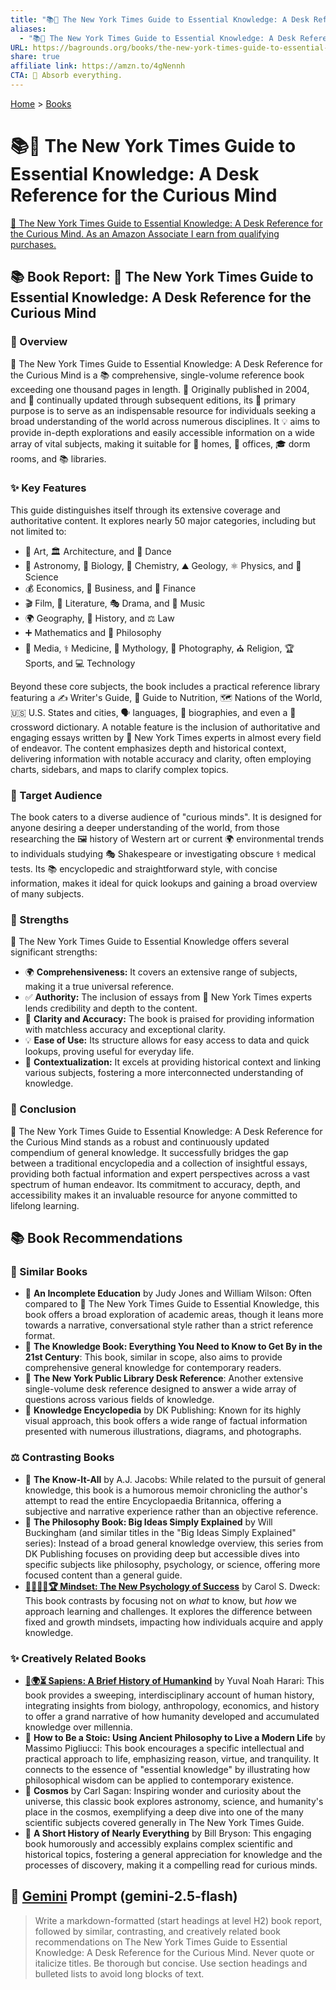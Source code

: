 ```yaml
---
title: "📚🧠 The New York Times Guide to Essential Knowledge: A Desk Reference for the Curious Mind"
aliases:
  - "📚🧠 The New York Times Guide to Essential Knowledge: A Desk Reference for the Curious Mind"
URL: https://bagrounds.org/books/the-new-york-times-guide-to-essential-knowledge-a-desk-reference-for-the-curious-mind
share: true
affiliate link: https://amzn.to/4gNennh
CTA: 🧠 Absorb everything.
---
```

[Home](../index.md) > [Books](./index.md)  
# 📚🧠 The New York Times Guide to Essential Knowledge: A Desk Reference for the Curious Mind  
[🛒 The New York Times Guide to Essential Knowledge: A Desk Reference for the Curious Mind. As an Amazon Associate I earn from qualifying purchases.](https://amzn.to/4gNennh)  
  
## 📚 Book Report: 📰 The New York Times Guide to Essential Knowledge: A Desk Reference for the Curious Mind  
  
### 📖 Overview  
  
📰 The New York Times Guide to Essential Knowledge: A Desk Reference for the Curious Mind is a 📚 comprehensive, single-volume reference book exceeding one thousand pages in length. 📅 Originally published in 2004, and 🔄 continually updated through subsequent editions, its 🎯 primary purpose is to serve as an indispensable resource for individuals seeking a broad understanding of the world across numerous disciplines. It 💡 aims to provide in-depth explorations and easily accessible information on a wide array of vital subjects, making it suitable for 🏡 homes, 🏢 offices, 🎓 dorm rooms, and 📚 libraries.  
  
### ✨ Key Features  
  
This guide distinguishes itself through its extensive coverage and authoritative content. It explores nearly 50 major categories, including but not limited to:  
* 🎨 Art, 🏛️ Architecture, and 💃 Dance  
* 🔭 Astronomy, 🧬 Biology, 🧪 Chemistry, ⛰️ Geology, ⚛️ Physics, and 🔬 Science  
* 💰 Economics, 💼 Business, and 🏦 Finance  
* 🎬 Film, 📖 Literature, 🎭 Drama, and 🎵 Music  
* 🌍 Geography, 📜 History, and ⚖️ Law  
* ➕ Mathematics and 🧠 Philosophy  
* 📰 Media, ⚕️ Medicine, 🏺 Mythology, 📸 Photography, ⛪ Religion, 🏆 Sports, and 💻 Technology  
  
Beyond these core subjects, the book includes a practical reference library featuring a ✍️ Writer's Guide, 🍎 Guide to Nutrition, 🗺️ Nations of the World, 🇺🇸 U.S. States and cities, 🗣️ languages, 👤 biographies, and even a 🧩 crossword dictionary. A notable feature is the inclusion of authoritative and engaging essays written by 📰 New York Times experts in almost every field of endeavor. The content emphasizes depth and historical context, delivering information with notable accuracy and clarity, often employing charts, sidebars, and maps to clarify complex topics.  
  
### 🎯 Target Audience  
  
The book caters to a diverse audience of "curious minds". It is designed for anyone desiring a deeper understanding of the world, from those researching the 🖼️ history of Western art or current 🌍 environmental trends to individuals studying 🎭 Shakespeare or investigating obscure ⚕️ medical tests. Its 📚 encyclopedic and straightforward style, with concise information, makes it ideal for quick lookups and gaining a broad overview of many subjects.  
  
### 💪 Strengths  
  
📰 The New York Times Guide to Essential Knowledge offers several significant strengths:  
* 🌍 **Comprehensiveness:** It covers an extensive range of subjects, making it a true universal reference.  
* ✅ **Authority:** The inclusion of essays from 📰 New York Times experts lends credibility and depth to the content.  
* 💯 **Clarity and Accuracy:** The book is praised for providing information with matchless accuracy and exceptional clarity.  
* 💡 **Ease of Use:** Its structure allows for easy access to data and quick lookups, proving useful for everyday life.  
* 🔗 **Contextualization:** It excels at providing historical context and linking various subjects, fostering a more interconnected understanding of knowledge.  
  
### 💭 Conclusion  
  
📰 The New York Times Guide to Essential Knowledge: A Desk Reference for the Curious Mind stands as a robust and continuously updated compendium of general knowledge. It successfully bridges the gap between a traditional encyclopedia and a collection of insightful essays, providing both factual information and expert perspectives across a vast spectrum of human endeavor. Its commitment to accuracy, depth, and accessibility makes it an invaluable resource for anyone committed to lifelong learning.  
  
## 📚 Book Recommendations  
  
### 🤝 Similar Books  
  
* 📖 **An Incomplete Education** by Judy Jones and William Wilson: Often compared to 📰 The New York Times Guide to Essential Knowledge, this book offers a broad exploration of academic areas, though it leans more towards a narrative, conversational style rather than a strict reference format.  
* 📖 **The Knowledge Book: Everything You Need to Know to Get By in the 21st Century**: This book, similar in scope, also aims to provide comprehensive general knowledge for contemporary readers.  
* 📖 **The New York Public Library Desk Reference**: Another extensive single-volume desk reference designed to answer a wide array of questions across various fields of knowledge.  
* 📖 **Knowledge Encyclopedia** by DK Publishing: Known for its highly visual approach, this book offers a wide range of factual information presented with numerous illustrations, diagrams, and photographs.  
  
### ⚖️ Contrasting Books  
  
* 📖 **The Know-It-All** by A.J. Jacobs: While related to the pursuit of general knowledge, this book is a humorous memoir chronicling the author's attempt to read the entire Encyclopaedia Britannica, offering a subjective and narrative experience rather than an objective reference.  
* 📖 **The Philosophy Book: Big Ideas Simply Explained** by Will Buckingham (and similar titles in the "Big Ideas Simply Explained" series): Instead of a broad general knowledge overview, this series from DK Publishing focuses on providing deep but accessible dives into specific subjects like philosophy, psychology, or science, offering more focused content than a general guide.  
* **[🌱🧘🏼‍♀️🏆 Mindset: The New Psychology of Success](./mindset.md)** by Carol S. Dweck: This book contrasts by focusing not on *what* to know, but *how* we approach learning and challenges. It explores the difference between fixed and growth mindsets, impacting how individuals acquire and apply knowledge.  
  
### ✨ Creatively Related Books  
  
* **[📜🌍⏳ Sapiens: A Brief History of Humankind](./sapiens-a-brief-history-of-humankind.md)** by Yuval Noah Harari: This book provides a sweeping, interdisciplinary account of human history, integrating insights from biology, anthropology, economics, and history to offer a grand narrative of how humanity developed and accumulated knowledge over millennia.  
* 📖 **How to Be a Stoic: Using Ancient Philosophy to Live a Modern Life** by Massimo Pigliucci: This book encourages a specific intellectual and practical approach to life, emphasizing reason, virtue, and tranquility. It connects to the essence of "essential knowledge" by illustrating how philosophical wisdom can be applied to contemporary existence.  
* 📖 **Cosmos** by Carl Sagan: Inspiring wonder and curiosity about the universe, this classic book explores astronomy, science, and humanity's place in the cosmos, exemplifying a deep dive into one of the many scientific subjects covered generally in The New York Times Guide.  
* 📖 **A Short History of Nearly Everything** by Bill Bryson: This engaging book humorously and accessibly explains complex scientific and historical topics, fostering a general appreciation for knowledge and the processes of discovery, making it a compelling read for curious minds.  
  
## 💬 [Gemini](https://gemini.google.com) Prompt (gemini-2.5-flash)  
> Write a markdown-formatted (start headings at level H2) book report, followed by similar, contrasting, and creatively related book recommendations on The New York Times Guide to Essential Knowledge: A Desk Reference for the Curious Mind. Never quote or italicize titles. Be thorough but concise. Use section headings and bulleted lists to avoid long blocks of text.